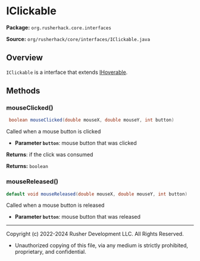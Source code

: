 # IClickable

**Package:** `org.rusherhack.core.interfaces`

**Source:** `org/rusherhack/core/interfaces/IClickable.java`

## Overview

`IClickable` is a interface that extends [IHoverable](IHoverable.md).

## Methods

### mouseClicked()

```java
 boolean mouseClicked(double mouseX, double mouseY, int button)
```

Called when a mouse button is clicked
* **Parameter `button`**: mouse button that was clicked


**Returns**: if the click was consumed



**Returns:** `boolean`

### mouseReleased()

```java
default void mouseReleased(double mouseX, double mouseY, int button)
```

Called when a mouse button is released
* **Parameter `button`**: mouse button that was released



---

Copyright (c) 2022-2024 Rusher Development LLC. All Rights Reserved.
* Unauthorized copying of this file, via any medium is strictly prohibited, proprietary, and confidential.
